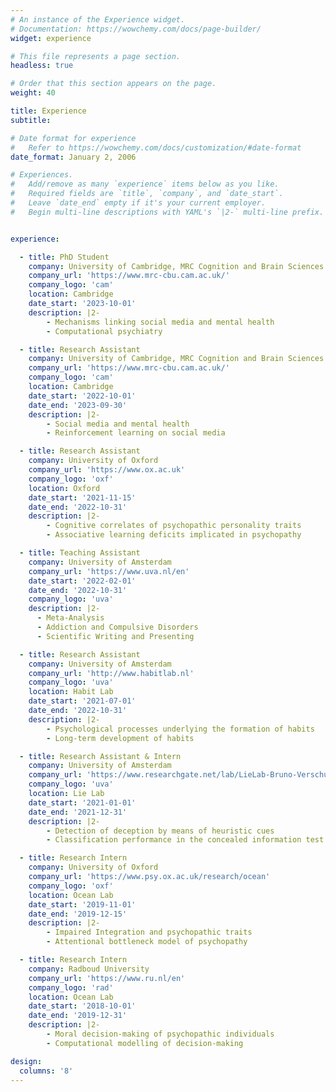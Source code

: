```yaml
---
# An instance of the Experience widget.
# Documentation: https://wowchemy.com/docs/page-builder/
widget: experience

# This file represents a page section.
headless: true

# Order that this section appears on the page.
weight: 40

title: Experience
subtitle:

# Date format for experience
#   Refer to https://wowchemy.com/docs/customization/#date-format
date_format: January 2, 2006

# Experiences.
#   Add/remove as many `experience` items below as you like.
#   Required fields are `title`, `company`, and `date_start`.
#   Leave `date_end` empty if it's your current employer.
#   Begin multi-line descriptions with YAML's `|2-` multi-line prefix.


experience:

  - title: PhD Student
    company: University of Cambridge, MRC Cognition and Brain Sciences Unit
    company_url: 'https://www.mrc-cbu.cam.ac.uk/'
    company_logo: 'cam'
    location: Cambridge
    date_start: '2023-10-01'
    description: |2-
        - Mechanisms linking social media and mental health
        - Computational psychiatry

  - title: Research Assistant
    company: University of Cambridge, MRC Cognition and Brain Sciences Unit
    company_url: 'https://www.mrc-cbu.cam.ac.uk/'
    company_logo: 'cam'
    location: Cambridge
    date_start: '2022-10-01'
    date_end: '2023-09-30'
    description: |2-
        - Social media and mental health
        - Reinforcement learning on social media

  - title: Research Assistant
    company: University of Oxford
    company_url: 'https://www.ox.ac.uk'
    company_logo: 'oxf'
    location: Oxford
    date_start: '2021-11-15'
    date_end: '2022-10-31'
    description: |2-
        - Cognitive correlates of psychopathic personality traits
        - Associative learning deficits implicated in psychopathy

  - title: Teaching Assistant
    company: University of Amsterdam
    company_url: 'https://www.uva.nl/en'
    date_start: '2022-02-01'
    date_end: '2022-10-31'
    company_logo: 'uva'
    description: |2-
      - Meta-Analysis
      - Addiction and Compulsive Disorders
      - Scientific Writing and Presenting

  - title: Research Assistant
    company: University of Amsterdam
    company_url: 'http://www.habitlab.nl'
    company_logo: 'uva'
    location: Habit Lab
    date_start: '2021-07-01'
    date_end: '2022-10-31'
    description: |2-
        - Psychological processes underlying the formation of habits
        - Long-term development of habits

  - title: Research Assistant & Intern
    company: University of Amsterdam
    company_url: 'https://www.researchgate.net/lab/LieLab-Bruno-Verschuere'
    company_logo: 'uva'
    location: Lie Lab
    date_start: '2021-01-01'
    date_end: '2021-12-31'
    description: |2-
        - Detection of deception by means of heuristic cues
        - Classification performance in the concealed information test

  - title: Research Intern
    company: University of Oxford
    company_url: 'https://www.psy.ox.ac.uk/research/ocean'
    company_logo: 'oxf'
    location: Ocean Lab
    date_start: '2019-11-01'
    date_end: '2019-12-15'
    description: |2-
        - Impaired Integration and psychopathic traits
        - Attentional bottleneck model of psychopathy

  - title: Research Intern
    company: Radboud University
    company_url: 'https://www.ru.nl/en'
    company_logo: 'rad'
    location: Ocean Lab
    date_start: '2018-10-01'
    date_end: '2019-12-31'
    description: |2-
        - Moral decision-making of psychopathic individuals
        - Computational modelling of decision-making

design:
  columns: '8'
---
```

